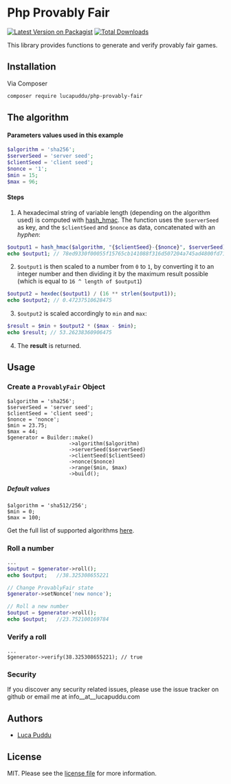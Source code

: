 # Php Provably Fair

[![Latest Version on Packagist][ico-version]][link-packagist]
[![Total Downloads][ico-downloads]][link-downloads]

This library provides functions to generate and verify provably fair games.

## Installation

Via Composer

``` bash
composer require lucapuddu/php-provably-fair
```

## The algorithm
#### Parameters values used in this example
```php
$algorithm = 'sha256';
$serverSeed = 'server seed';
$clientSeed = 'client seed';
$nonce = '1';
$min = 15;
$max = 96;
```

#### Steps
1. A hexadecimal string of variable length (depending on the algorithm used) is computed with [hash_hmac](https://www.php.net/manual/en/function.hash-hmac.php). The function 
uses the `$serverSeed` as key, and the `$clientSeed` and `$nonce` as data, concatenated with an _hyphen_:  
```php
$output1 = hash_hmac($algorithm, "{$clientSeed}-{$nonce}", $serverSeed);
echo $output1; // 78ed9330f00055f15765cb141088f316d507204a745ad4800fd719fcbfca071a
```

2. `$output1` is then scaled to a number from `0` to `1`, by converting it to an integer number and then
dividing it by the maximum result possible (which is equal to `16 ^ length of $output1`)
```php
$output2 = hexdec($output1) / (16 ** strlen($output1));
echo $output2; // 0.47237510628475
```  

3. `$output2` is scaled accordingly to `min` and `max`:  
```php
$result = $min + $output2 * ($max - $min);
echo $result; // 53.26238360906475‬
```

4. The **result** is returned.

## Usage

### Create a `ProvablyFair` Object
```
$algorithm = 'sha256';
$serverSeed = 'server seed';
$clientSeed = 'client seed';
$nonce = 'nonce';
$min = 23.75;
$max = 44;
$generator = Builder::make()
                    ->algorithm($algorithm)
                    ->serverSeed($serverSeed)
                    ->clientSeed($clientSeed)
                    ->nonce($nonce)
                    ->range($min, $max)
                    ->build();
```
##### Default values
```
$algorithm = 'sha512/256';
$min = 0;
$max = 100;
```

Get the full list of supported algorithms [here](https://www.php.net/manual/en/function.hash-hmac-algos.php).

### Roll a number
```php
...
$output = $generator->roll();
echo $output;   //38.325308655221

// Change ProvablyFair state
$generator->setNonce('new nonce');

// Roll a new number
$output = $generator->roll();
echo $output;   //23.752100169784
```

### Verify a roll
```
...
$generator->verify(38.325308655221); // true
```

### Security

If you discover any security related issues, please use the issue tracker on github or email me at info__at__lucapuddu.com

## Authors

- [Luca Puddu][link-author]

## License

MIT. Please see the [license file](license.md) for more information.

[ico-version]: https://img.shields.io/packagist/v/lucapuddu/php-provably-fair.svg?style=flat-square
[ico-downloads]: https://img.shields.io/packagist/dt/lucapuddu/php-provably-fair.svg?style=flat-square

[link-packagist]: https://packagist.org/packages/lucapuddu/php-provably-fair
[link-downloads]: https://packagist.org/packages/lucapuddu/php-provably-fair
[link-author]: https://github.com/LucaPuddu
